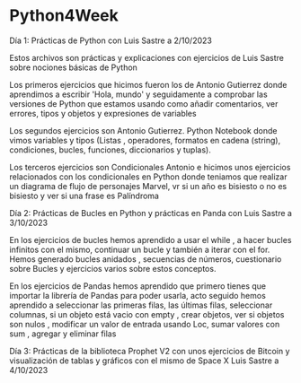 # Python4Week
Día 1:
Prácticas de Python con Luis Sastre a 2/10/2023

Estos archivos son prácticas y explicaciones con ejercicios de Luis Sastre sobre nociones básicas de Python 

Los primeros ejercicios que hicimos fueron los de Antonio Gutierrez donde aprendimos a escribir 'Hola, mundo' y seguidamente a comprobar las versiones de Python que estamos usando
como añadir comentarios, ver errores, tipos y objetos y expresiones de variables

Los segundos ejercicios son Antonio Gutierrez. Python Notebook donde vimos variables y tipos (Listas , operadores, formatos en cadena (string), condiciones, bucles, funciones, diccionarios y  tuplas).

Los terceros ejercicios son Condicionales Antonio e hicimos unos ejercicios relacionados con los condicionales en Python donde teniamos que realizar un diagrama de flujo de personajes Marvel, vr si un año es bisiesto o no es bisiesto y ver si una frase es Palíndroma

Día 2: 
Prácticas de Bucles en Python y prácticas en Panda con Luis Sastre a 3/10/2023

En los ejercicios de bucles hemos aprendido a usar el while , a hacer bucles infinitos con el mismo, continuar un bucle y también a iterar con el for. Hemos generado bucles anidados , 
secuencias de números, cuestionario sobre Bucles y ejercicios varios sobre estos conceptos.

En los ejercicios de Pandas hemos aprendido que primero tienes que importar la librería de Pandas para poder usarla, acto seguido hemos aprendido a seleccionar las primeras filas, las 
últimas filas, seleccionar columnas, si un objeto está vacio con empty , crear objetos, ver si objetos son nulos , modificar un valor de entrada usando Loc, sumar valores con sum , agregar
y eliminar filas 


Día 3: Prácticas de la biblioteca Prophet V2 con unos ejercicios de Bitcoin y visualización de tablas y gráficos con el mismo
de Space X Luis Sastre a 4/10/2023
